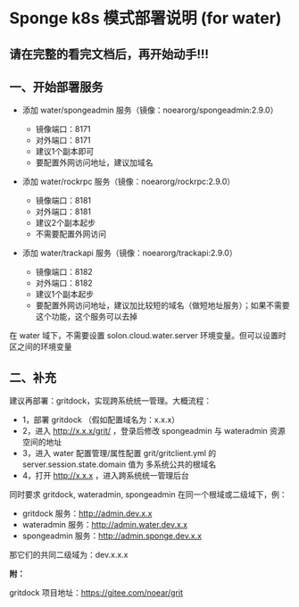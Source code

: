 # Sponge k8s 模式部署说明 (for water)

## 请在完整的看完文档后，再开始动手!!!

## 一、开始部署服务

* 添加 water/spongeadmin 服务（镜像：noearorg/spongeadmin:2.9.0）
  * 镜像端口：8171
  * 对外端口：8171
  * 建议1个副本即可
  * 要配置外网访问地址，建议加域名
  
* 添加 water/rockrpc 服务（镜像：noearorg/rockrpc:2.9.0）
  * 镜像端口：8181
  * 对外端口：8181
  * 建议2个副本起步
  * 不需要配置外网访问

* 添加 water/trackapi 服务（镜像：noearorg/trackapi:2.9.0）
  * 镜像端口：8182
  * 对外端口：8182
  * 建议1个副本起步
  * 要配置外网访问地址，建议加比较短的域名（做短地址服务）；如果不需要这个功能，这个服务可以去掉



在 water 域下，不需要设置 solon.cloud.water.server 环境变量。但可以设置时区之间的环境变量

## 二、补充

建议再部署：gritdock，实现跨系统统一管理。大概流程：

* 1，部署 gritdock （假如配置域名为：x.x.x）
* 2，进入 http://x.x.x/grit/ ，登录后修改 spongeadmin 与 wateradmin 资源空间的地址
* 3，进入 water 配置管理/属性配置 grit/gritclient.yml 的 server.session.state.domain 值为 多系统公共的根域名
* 4，打开 http://x.x.x ，进入跨系统统一管理后台


同时要求 gritdock, wateradmin, spongeadmin 在同一个根域或二级域下，例：

* gritdock 服务：http://admin.dev.x.x
* wateradmin 服务：http://admin.water.dev.x.x
* spongeadmin 服务：http://admin.sponge.dev.x.x

那它们的共同二级域为：dev.x.x.x


**附：**

gritdock 项目地址：https://gitee.com/noear/grit


